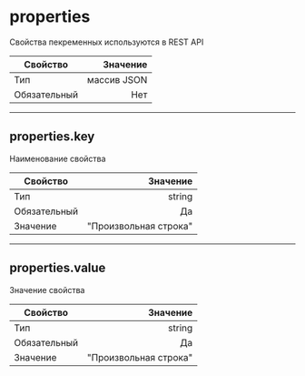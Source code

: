# properties

Свойства пекременных используются в  REST API

|Свойство|Значение|
|----|---:|
|Тип|массив JSON|
|Обязательный|Нет|

----

## properties.key

Наименование свойства

|Свойство|Значение|
|----|---:|
|Тип|string|
|Обязательный|Да|
|Значение|"Произвольная строка"|

----

## properties.value

Значение свойства

|Свойство|Значение|
|----|---:|
|Тип|string|
|Обязательный|Да|
|Значение|"Произвольная строка"|
